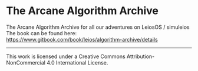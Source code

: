 # The Arcane Algorithm Archive
The Arcane Algorithm Archive for all our adventures on LeiosOS / simuleios <br/>
The book can be found here: https://www.gitbook.com/book/leios/algorithm-archive/details

----

This work is licensed under a Creative Commons Attribution-NonCommercial 4.0 International License.
